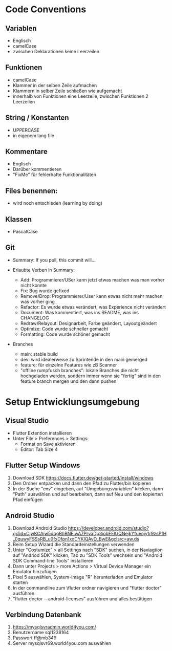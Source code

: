 # Code Conventions

## Variablen
- Englisch
- camelCase
- zwischen Deklarationen keine Leerzeilen

## Funktionen
- camelCase
- Klammer in der selben Zeile aufmachen
- Klammern in selber Zeile schließen wie aufgemacht
- innerhalb von Funktionen eine Leerzeile, zwischen Funktionen 2 Leerzeilen

## String / Konstanten
- UPPERCASE
- in eigenem lang file

## Kommentare
- Englisch
- Darüber kommentieren
- "FixMe" für fehlerhafte Funktionalitäten

## Files benennen:
- wird noch entschieden (learning by doing)

## Klassen
- PascalCase

## Git
- Summary: If you pull, this commit will...
- Erlaubte Verben in Summary:
    * Add: Programmierer/USer kann jetzt etwas machen was man vorher nicht konnte
    * Fix: Bug wurde gefixed
    * Remove/Drop: Programmierer/User kann etwas nicht mehr machen was vorher ging
    * Refactor: Es wurde etwas verändert, was Experience nicht verändert
    * Document: Was kommentiert, was ins README, was ins CHANGELOG
    * Redraw/Relayout: Designarbeit, Farbe geändert, Layoutgeändert
    * Optimize: Code wurde schneller gemacht
    * Formatting: Code wurde schöner gemacht

- Branches
    * main: stable build
    * dev: wird idealerweise zu Sprintende in den main gemerged
    * feature: für einzelne Features wie zB Scanner
    * "offline rumpfusch branches": lokale Branches die nicht hochgeladen werden, sondern immer wenn sie "fertig" sind in den feature branch mergen und den dann pushen


# Setup Entwicklungsumgebung

## Visual Studio
- Flutter Extention installieren
- Unter File > Preferences > Settings:
    * Format on Save aktivieren
    * Editor: Tab Size 4

## Flutter Setup Windows
1. Download SDK https://docs.flutter.dev/get-started/install/windows
2. Den Ordner entpacken und dann den Pfad zu Flutter/bin kopieren
3. In der Suche "env" eingeben, auf "Umgebungsvariablen" klicken, dann "Path" auswählen und auf bearbeiten, dann auf Neu und den kopierten Pfad einfügen

## Android Studio
1. Download Android Studio https://developer.android.com/studio?gclid=CjwKCAjw5dqgBhBNEiwA7PryaDp3iobEElUQNejkYfuenjy1r9zsPfH_0quwyFSSsRB_u0fxDfpn1xoCYKIQAvD_BwE&gclsrc=aw.ds
2. Beim Setup Wizard die Standardeinstellungen verwenden
3. Unter "Costumize" > all Settings nach "SDK" suchen, in der Naviagtion auf "Andriod SDK" klicken, Tab zu "SDK Tools" wechseln und "Android SDK Command-line Tools" installieren
4. Dann unter Projects > more Actions > Virtual Device Manager ein Emulator hinzufügen
5. Pixel 5 auswählen, System-Image "R" herunterladen und Emulator starten
6. In der commandline zum \flutter ordner navigieren und "flutter doctor" ausführen
7. "flutter doctor --android-licenses" ausführen und alles bestätigen

## Verbindung Datenbank
1. https://mysqlsvradmin.world4you.com/
2. Benutzername sql1238164
3. Passwort ff@mb349
4. Server mysqlsvr69.world4you.com auswählen
